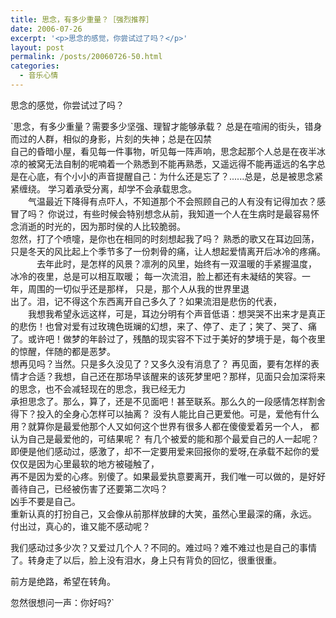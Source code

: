 ```yaml
---
title: 思念，有多少重量？［强烈推荐］
date: 2006-07-26
excerpt: '<p>思念的感觉，你尝试过了吗？</p>'
layout: post
permalink: /posts/20060726-50.html
categories:
  - 音乐心情
---
```

思念的感觉，你尝试过了吗？

`思念，有多少重量？需要多少坚强、理智才能够承载？ 总是在喧闹的街头，错身而过的人群，相似的身影，片刻的失神；总是在囚禁 <br />
自己的昏暗小屋，看见每一件事物，听见每一阵声响，思念起那个人总是在夜半冰凉的被窝无法自制的呢喃着一个熟悉到不能再熟悉，又遥远得不能再遥远的名字总是在心底，有个小小的声音提醒自己：为什么还是忘了？......总是，总是被思念紧紧缠绕。 学习着承受分离，却学不会承载思念。 <br />
　　气温最近下降得有点吓人，不知道那个不会照顾自己的人有没有记得加衣？感冒了吗？ 你说过，有些时候会特别想念从前，我知道一个人在生病时是最容易怀念消逝的时光的，因为那时侯的人比较脆弱。 <br />
忽然，打了个喷嚏，是你也在相同的时刻想起我了吗？ 熟悉的歌又在耳边回荡，只是冬天的风比起上个季节多了一份刺骨的痛，让人想起爱情离开后冰冷的疼痛。 <br />
　　　去年此时，是怎样的风景？凛冽的风里，始终有一双温暖的手紧握温度， 冰冷的夜里，总是可以相互取暖； 每一次流泪，脸上都还有未凝结的笑容。一年，周围的一切似乎还是那样， 只是，那个人从我的世界里退 <br />
出了。泪，记不得这个东西离开自己多久了？如果流泪是悲伤的代表， <br />
　　我想我希望永远这样，可是，耳边分明有个声音低语：想哭哭不出来才是真正的悲伤！也曾对爱有过玫瑰色斑斓的幻想，来了、停了、走了；笑了、哭了、痛了。或许吧！做梦的年龄过了，残酷的现实容不下过于美好的梦境于是，每个夜里的惊醒，伴随的都是恶梦。 <br />
想再见吗？当然。只是多久没见了？又多久没有消息了？ 再见面，要有怎样的表情才合适？我想，自己还在那场早该醒来的该死梦里吧？那样，见面只会加深将来的思念，也不会减轻现在的思念，我已经无力 <br />
承担思念了。那么，算了，还是不见面吧！甚至联系。那么久的一段感情怎样割舍得下？投入的全身心怎样可以抽离？ 没有人能比自己更爱他。可是，爱他有什么用？就算你是最爱他那个人又如何这个世界有很多人都在傻傻爱着另一个人， 都认为自己是最爱他的，可结果呢？ 有几个被爱的能和那个最爱自己的人一起呢？ 即便是他们感动过，感激了，却不一定要用爱来回报你的爱呀,在承载不起你的爱仅仅是因为心里最软的地方被碰触了， <br />
再不是因为爱的心疼。别傻了。如果最爱执意要离开，我们唯一可以做的，是好好善待自己，已经被伤害了还要第二次吗？ <br />
凶手不要是自己。 <br />
重新认真的打扮自己，又会像从前那样放肆的大笑，虽然心里最深的痛，永远。 付出过，真心的，谁又能不感动呢？ </p>
<p>我们感动过多少次？又爱过几个人？不同的。难过吗？难不难过也是自己的事情了。转身走了以后，脸上没有泪水，身上只有背负的回忆，很重很重。 </p>
<p>前方是绝路，希望在转角。 </p>
<p>忽然很想问一声：你好吗?`

&nbsp;